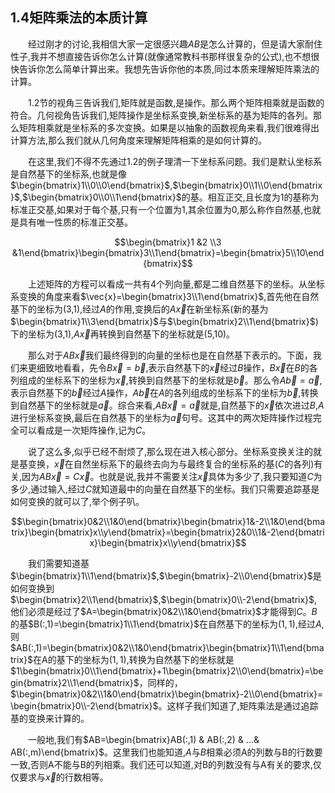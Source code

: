 ## 1.4矩阵乘法的本质计算  

&emsp;&emsp;经过刚才的讨论,我相信大家一定很感兴趣$AB$是怎么计算的，但是请大家耐住性子,我并不想直接告诉你怎么计算(就像通常教科书那样很复杂的公式),也不想很快告诉你怎么简单计算出来。我想先告诉你他的本质,同过本质来理解矩阵乘法的计算。  

&emsp;&emsp;1.2节的视角三告诉我们,矩阵就是函数,是操作。那么两个矩阵相乘就是函数的符合。几何视角告诉我们,矩阵操作是坐标系变换,新坐标系的基为矩阵的各列。那么矩阵相乘就是坐标系的多次变换。如果是以抽象的函数视角来看,我们很难得出计算方法,那么我们就从几何角度来理解矩阵相乘的是如何计算的。  

&emsp;&emsp;在这里,我们不得不先通过1.2的例子理清一下坐标系问题。我们是默认坐标系是自然基下的坐标系,也就是像$\begin{bmatrix}1\\0\\0\end{bmatrix}$,$\begin{bmatrix}0\\1\\0\end{bmatrix}$,$\begin{bmatrix}0\\0\\1\end{bmatrix}$的基。相互正交,且长度为1的基称为标准正交基,如果对于每个基,只有一个位置为1,其余位置为0,那么称作自然基,也就是具有唯一性质的标准正交基。  

$$\begin{bmatrix}1 &2 \\3 &1\end{bmatrix}\begin{bmatrix}3\\1\end{bmatrix}=\begin{bmatrix}5\\10\end{bmatrix}$$  
  
&emsp;&emsp;上述矩阵的方程可以看成一共有4个列向量,都是二维自然基下的坐标。从坐标系变换的角度来看$\vec{x}=\begin{bmatrix}3\\1\end{bmatrix}$,首先他在自然基下的坐标为(3,1),经过$A$的作用,变换后的$A\vec{x}$在新坐标系(新的基为$\begin{bmatrix}1\\3\end{bmatrix}$与$\begin{bmatrix}2\\1\end{bmatrix}$)下的坐标为(3,1),$A\vec{x}$再转换到自然基下的坐标就是(5,10)。  

&emsp;&emsp;那么对于$AB\vec{x}$我们最终得到的向量的坐标也是在自然基下表示的。下面，我们来更细致地看看，先令$B\vec{x}=\vec{b}$,表示自然基下的$\vec{x}$经过$B$操作，$B\vec{x}$在$B$的各列组成的坐标系下的坐标为$\vec{x}$,转换到自然基下的坐标就是$\vec{b}$。那么令$A\vec{b}=\vec{a}$,表示自然基下的$\vec{b}$经过$A$操作，$A\vec{b}$在$A$的各列组成的坐标系下的坐标为$\vec{b}$,转换到自然基下的坐标就是$\vec{a}$。综合来看,$AB\vec{x}=\vec{a}$就是,自然基下的$\vec{x}$依次进过$B$,$A$进行坐标系变换,最后在自然基下的坐标为$\vec{a}$句号。这其中的两次矩阵操作过程完全可以看成是一次矩阵操作,记为$C$。  

&emsp;&emsp;说了这么多,似乎已经不耐烦了,那么现在进入核心部分。坐标系变换关注的就是基变换，$\vec{x}$在自然坐标系下的最终去向为与最终复合的坐标系的基($C$的各列)有关,因为$AB\vec{x}=C\vec{x}$。也就是说,我并不需要关注$\vec{x}$具体为多少了,我只要知道$C$为多少,通过输入,经过$C$就知道最中的向量在自然基下的坐标。我们只需要追踪基是如何变换的就可以了,举个例子叭。  

$$\begin{bmatrix}0&2\\1&0\end{bmatrix}\begin{bmatrix}1&-2\\1&0\end{bmatrix}\begin{bmatrix}x\\y\end{bmatrix}=\begin{bmatrix}2&0\\1&-2\end{bmatrix}\begin{bmatrix}x\\y\end{bmatrix}$$  

&emsp;&emsp;我们需要知道基$\begin{bmatrix}1\\1\end{bmatrix}$,$\begin{bmatrix}-2\\0\end{bmatrix}$是如何变换到$\begin{bmatrix}2\\1\end{bmatrix}$,$\begin{bmatrix}0\\-2\end{bmatrix}$,他们必须是经过了$A=\begin{bmatrix}0&2\\1&0\end{bmatrix}$才能得到$C$。$B$的基$B(:,1)=\begin{bmatrix}1\\1\end{bmatrix}$在自然基下的坐标为$(1,1)$,经过$A$,则$AB(:,1)=\begin{bmatrix}0&2\\1&0\end{bmatrix}\begin{bmatrix}1\\1\end{bmatrix}$在A的基下的坐标为$(1,1)$,转换为自然基下的坐标就是$1\begin{bmatrix}0\\1\end{bmatrix}+1\begin{bmatrix}2\\0\end{bmatrix}=\begin{bmatrix}2\\1\end{bmatrix}$，同样的，$\begin{bmatrix}0&2\\1&0\end{bmatrix}\begin{bmatrix}-2\\0\end{bmatrix}=\begin{bmatrix}0\\-2\end{bmatrix}$。这样子我们知道了,矩阵乘法是通过追踪基的变换来计算的。  

&emsp;&emsp;一般地,我们有$AB=\begin{bmatrix}AB(:,1) & AB(:,2) & ...& AB(:,m)\end{bmatrix}$。这里我们也能知道,$A$与$B$相乘必须A的列数与B的行数要一致,否则A不能与B的列相乘。我们还可以知道,对B的列数没有与A有关的要求,仅仅要求与$\vec{x}$的行数相等。  
